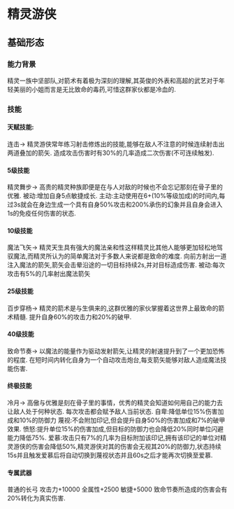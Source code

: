 # 精灵游侠
## 基础形态
### 能力背景
精灵一族中坚部队,对箭术有着极为深刻的理解,其英俊的外表和高超的武艺对于年轻美丽的小姐而言是无比致命的毒药,可惜这群家伙都是冷血的.
### 技能

#### 天赋技能:
连击->
精灵游侠常年练习射击修炼出的技能,能够在敌人不注意的时候连续射击出两道叠加的箭矢.
造成攻击伤害时有30%的几率造成二次伤害(不可连续触发).

#### 5级技能
精灵舞步->
高贵的精灵种族即便是在与人对敌的时候也不会忘记那刻在骨子里的优雅.
被动:增加自身5点敏捷成长.
主动:主动使用在6+(10%等级加成)的时间内,每过3s就会在身边生成一个具有自身50%攻击和200%承伤的幻象并且自身会进入1s的免疫任何伤害的状态. 

#### 10级技能
魔法飞矢->
精灵天生具有强大的魔法亲和性这样精灵比其他人能够更加轻松地驾驭魔法,而精灵所认为的简单魔法对于多数人来说都是致命的难度.
向前方射出一道注入魔法的箭矢,箭矢会击晕沿途的一切目标持续2s,并对目标造成伤害.
被动:每次攻击有5%的几率射出魔法箭矢

#### 25级技能
百步穿杨->
精灵的箭术是与生俱来的,这群优雅的家伙掌握着这世界上最致命的箭术精髓.
提升自身60%的攻击力和20%的破甲.

#### 40级技能
致命节奏->
以魔法的能量作为驱动发射箭矢,让精灵的射速提升到了一个更加恐怖的程度.
在短时间内转化自身为一个自动攻击炮台,每支箭矢能够对敌人造成魔法技能伤害.

#### 终极技能
冷月->
高傲与优雅是刻在骨子里的事情，优秀的精灵会知道如何用自己的能力去让敌人处于何种状态.
每次攻击都会赋予敌人当前状态. 
自卑:降低单位15%伤害加成和10%的防御力
蔑视:不会附加印记,但会提升自身50%的伤害加成和7%的破甲效果.
愤怒:提升单位15%的伤害加成,但目标的防御力也会降低20%同时单位闪避能力降低75%.
爱慕:攻击只有7%的几率为目标附加该印记,拥有该印记的单位对精灵游侠的伤害会降低50%,精灵游侠对其的伤害会无视其20%的防御力,状态持续15s并且触发爱慕后将自动切换到蔑视状态并且60s之后才能再次切换至爱慕.

#### 专属武器
普通的长弓
攻击力+10000
全属性+2500
敏捷+5000
致命节奏所造成的伤害会有20%转化为真实伤害.